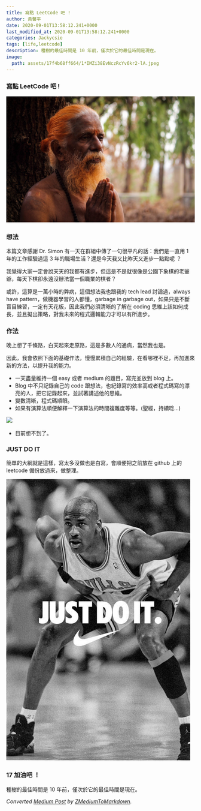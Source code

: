 ```yaml
---
title: 寫點 LeetCode 吧 !
author: 黃馨平
date: 2020-09-01T13:58:12.241+0000
last_modified_at: 2020-09-01T13:58:12.241+0000
categories: Jackycsie
tags: [life,leetcode]
description: 種樹的最佳時間是 10 年前，僅次於它的最佳時間是現在。
image:
  path: assets/17f4b68ff664/1*IMZi38EvNczRcYv6kr2-lA.jpeg
---
```


### 寫點 LeetCode 吧 \!


![](assets/17f4b68ff664/1*IMZi38EvNczRcYv6kr2-lA.jpeg)

### 想法

本篇文章感謝 Dr\. Simon 有一天在群組中傳了一句很平凡的話：我們是一直用 1 年的工作經驗過這 3 年的職場生活？還是今天我又比昨天又進步一點點呢 ？

我覺得大家一定會說天天的我都有進步，但這是不是就很像是公園下象棋的老爺爺，每天下棋卻永遠沒辦法當一個職業的棋者？

或許，這算是一萬小時的弊病，這個想法我也跟我的 tech lead 討論過，always have pattern，做機器學習的人都懂，garbage in garbage out，如果只是不斷盲目練習，一定有天花板，因此我們必須清晰的了解在 coding 思維上該如何成長，並且擬出策略，對我未來的程式邏輯能力才可以有所進步。
### 作法

晚上想了千條路，白天起來走原路，這是多數人的通病，當然我也是。

因此，我會依照下面的基礎作法，慢慢累積自己的經驗，在看哪裡不足，再加進來新的方法，以提升我的能力。
- 一天盡量維持一個 easy 或者 medium 的題目，寫完並放到 blog 上。
- Blog 中不只記錄自己的 code 跟想法，也紀錄寫的效率高或者程式碼寫的漂亮的人，把它記錄起來，並試著講述他的思維。
- 變數清晰，程式碼順眼。
- 如果有演算法順便解釋一下演算法的時間複雜度等等。\(聖經，持續唸…\)



[![](https://im1.book.com.tw/image/getImage?i=https://www.books.com.tw/img/001/079/68/0010796820.jpg&v=5b76a3bfk&w=1146&h=600)](https://www.books.com.tw/products/0010796820)

- 目前想不到了。

### JUST DO IT

簡單的大綱就是這樣，寫太多沒做也是白寫，會順便把之前放在 github 上的 leetcode 備份放過來，做整理。


![](assets/17f4b68ff664/1*rJbBFVgVElg9rzHoT5MFJA.jpeg)

### 17 加油吧 ！

種樹的最佳時間是 10 年前，僅次於它的最佳時間是現在。



_Converted [Medium Post](https://medium.com/jacky-life/%E5%AF%AB%E9%BB%9E-leetcode-%E5%90%A7-17f4b68ff664) by [ZMediumToMarkdown](https://github.com/ZhgChgLi/ZMediumToMarkdown)._
